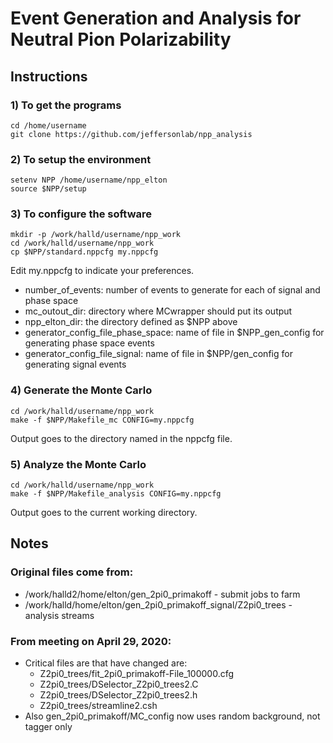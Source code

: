 # Event Generation and Analysis for Neutral Pion Polarizability

## Instructions

### 1) To get the programs

```
cd /home/username
git clone https://github.com/jeffersonlab/npp_analysis
```

### 2) To setup the environment

```
setenv NPP /home/username/npp_elton
source $NPP/setup
```

### 3) To configure the software

```
mkdir -p /work/halld/username/npp_work
cd /work/halld/username/npp_work
cp $NPP/standard.nppcfg my.nppcfg
```

Edit my.nppcfg to indicate your preferences.
* number_of_events: number of events to generate for each of signal and phase space
* mc_outout_dir: directory where MCwrapper should put its output
* npp_elton_dir: the directory defined as $NPP above
* generator_config_file_phase_space: name of file in $NPP_gen_config for generating phase space events
* generator_config_file_signal: name of file in $NPP/gen_config for generating signal events

### 4) Generate the Monte Carlo

```
cd /work/halld/username/npp_work
make -f $NPP/Makefile_mc CONFIG=my.nppcfg
```

Output goes to the directory named in the nppcfg file.

### 5) Analyze the Monte Carlo

```
cd /work/halld/username/npp_work
make -f $NPP/Makefile_analysis CONFIG=my.nppcfg
```

Output goes to the current working directory.

## Notes

### Original files come from:

* /work/halld2/home/elton/gen_2pi0_primakoff - submit jobs to farm
* /work/halld/home/elton/gen_2pi0_primakoff_signal/Z2pi0_trees - analysis streams

### From meeting on April 29, 2020:

* Critical files are that have changed are:
    * Z2pi0_trees/fit_2pi0_primakoff-File_100000.cfg
    * Z2pi0_trees/DSelector_Z2pi0_trees2.C
    * Z2pi0_trees/DSelector_Z2pi0_trees2.h
    * Z2pi0_trees/streamline2.csh
* Also gen_2pi0_primakoff/MC_config now uses random background, not tagger only
